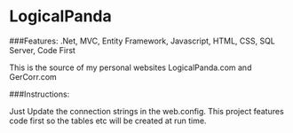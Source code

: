 # LogicalPanda

###Features: .Net, MVC, Entity Framework, Javascript, HTML, CSS, SQL Server, Code First

This is the source of my personal websites LogicalPanda.com and GerCorr.com

###Instructions:

Just Update the connection strings in the web.config. This project features code first so the tables etc will be created at run time.

